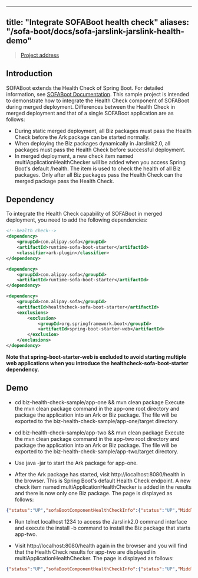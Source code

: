 
---
title: "Integrate SOFABoot health check"
aliases: "/sofa-boot/docs/sofa-jarslink-jarslink-health-demo"
---


> [Project address](https://github.com/sofastack/sofa-jarslink/tree/master/sofa-jarslink-samples/biz-health-check-sample)

## Introduction
SOFABoot extends the Health Check of Spring Boot. For detailed information, see [SOFABoot Documentation](../HealthCheck). This sample project is intended to demonstrate how to integrate the Health Check component of SOFABoot during merged deployment. Differences between the Health Check in merged deployment and that of a single SOFABoot application are as follows:
+ During static merged deployment, all Biz packages must pass the Health Check before the Ark package can be started normally.
+ When deploying the Biz packages dynamically in Jarslink2.0, all packages must pass the Health Check before successful deployment.
+ In merged deployment, a new check item named multiApplicationHealthChecker will be added when you access Spring Boot's default /health. The item is used to check the health of all Biz packages. Only after all Biz packages pass the Health Check can the merged package pass the Health Check.

## Dependency
To integrate the Health Check capability of SOFABoot in merged deployment, you need to add the following dependencies:
```xml
<!--health check-->
<dependency>
    <groupId>com.alipay.sofa</groupId>
    <artifactId>runtime-sofa-boot-starter</artifactId>
    <classifier>ark-plugin</classifier>
</dependency>

<dependency>
    <groupId>com.alipay.sofa</groupId>
    <artifactId>runtime-sofa-boot-starter</artifactId>
</dependency>

<dependency>
    <groupId>com.alipay.sofa</groupId>
    <artifactId>healthcheck-sofa-boot-starter</artifactId>
    <exclusions>
        <exclusion>
            <groupId>org.springframework.boot</groupId>
            <artifactId>spring-boot-starter-web</artifactId>
        </exclusion>
    </exclusions>
</dependency>
```

**Note that spring-boot-starter-web is excluded to avoid starting multiple web applications when you introduce the healthcheck-sofa-boot-starter dependency.**

## Demo
+ cd biz-health-check-sample/app-one && mvn clean package
Execute the mvn clean package command in the app-one root directory and package the application into an Ark or Biz package. The file will be exported to the biz-health-check-sample/app-one/target directory.

+ cd biz-health-check-sample/app-two && mvn clean package
Execute the mvn clean package command in the app-two root directory and package the application into an Ark or Biz package. The file will be exported to the biz-health-check-sample/app-two/target directory.

+ Use java -jar to start the Ark package for app-one.

+ After the Ark package has started, visit http://localhost:8080/health in the browser. This is Spring Boot's default Health Check endpoint. A new check item named multiApplicationHealthChecker is added in the results and there is now only one Biz package. The page is displayed as follows:
```json
{"status":"UP","sofaBootComponentHealthCheckInfo":{"status":"UP","Middleware":{"RUNTIME-COMPONENT":{"status":"UP"}}},"springContextHealthCheckInfo":{"status":"UP"},"multiApplicationHealthChecker":{"status":"UP","Biz: app-one:1.0.0 health check":"passed"},"diskSpace":{"status":"UP","total":249769230336,"free":124531359744,"threshold":10485760}}
```

+ Run telnet localhost 1234 to access the Jarslink2.0 command interface and execute the install -b command to install the Biz package that starts app-two.

+ Visit http://localhost:8080/health again in the browser and you will find that the Health Check results for app-two are displayed in multiApplicationHealthChecker. The page is displayed as follows:
```json
{"status":"UP","sofaBootComponentHealthCheckInfo":{"status":"UP","Middleware":{"RUNTIME-COMPONENT":{"status":"UP"}}},"springContextHealthCheckInfo":{"status":"UP"},"multiApplicationHealthChecker":{"status":"UP","Biz: app-one:1.0.0 health check":"passed","Biz: app-two:1.0.0 health check":"passed"},"diskSpace":{"status":"UP","total":249769230336,"free":124521283584,"threshold":10485760}}
```
